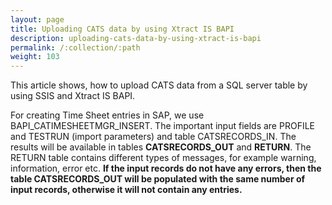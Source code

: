 ```yaml
---
layout: page
title: Uploading CATS data by using Xtract IS BAPI
description: uploading-cats-data-by-using-xtract-is-bapi
permalink: /:collection/:path
weight: 103
---
```

This article shows, how to upload CATS data from a SQL server table by using SSIS and Xtract IS BAPI.

For creating Time Sheet entries in SAP, we use BAPI_CATIMESHEETMGR_INSERT. The important input fields are PROFILE and TESTRUN (import parameters) and table CATSRECORDS_IN. The results will be available in tables **CATSRECORDS_OUT** and **RETURN**. The RETURN table contains different types of messages, for example warning, information, error etc. **If the input records do not have any errors, then the table CATSRECORDS_OUT will be populated with the same number of input records, otherwise it will not contain any entries.**


